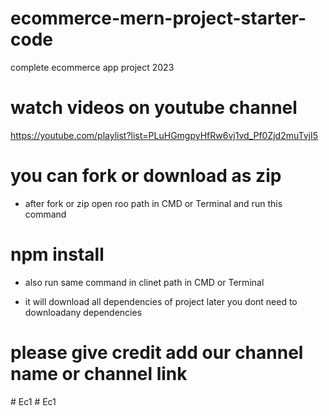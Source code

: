 # ecommerce-mern-project-starter-code
complete ecommerce app project 2023

# watch videos on youtube channel
https://youtube.com/playlist?list=PLuHGmgpyHfRw6vj1vd_Pf0Zjd2muTvjI5


# you can fork or download as zip
- after fork or zip open roo path in CMD or Terminal and run this command

# npm install

- also run same command in clinet path in CMD or Terminal

- it will download all dependencies of project later you dont need to downloadany dependencies

# please give credit add our channel name or channel link
#   E c 1  
 #   E c 1  
 